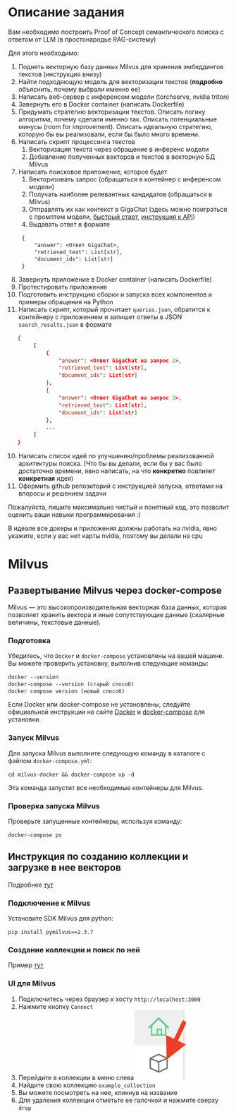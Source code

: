 # Описание задания
Вам необходимо построить Proof of Concept семантического поиска с ответом от LLM (в простонародье RAG-систему)

Для этого необходимо:
1. Поднять векторную базу данных Milvus для хранения эмбеддингов текстов (инструкция внизу)
2. Найти подходяющую модель для векторизации текстов (**подробно** объяснить, почему выбрали именно ее)
3. Написать веб-сервер с инференсом модели (torchserve, nvidia triton)
4. Завернуть его в Docker container (написать Dockerfile)
5. Придумать стратегию векторизации текстов. Описать логику алгоритма, почему сделали именно так. Описать потенциальные минусы (room for improvement). Описать идеальную стратегию, которую бы вы реализовали, если бы было много времени.
6. Написать скрипт процессинга текстов
   1. Векторизация текста через обращение в инференс модели
   2. Добавление полученных векторов и текстов в векторную БД Milvus
7. Написать поисковое приложение, которое будет
   1. Векторизовать запрос (обращаться в контейнер с инференсом модели)
   2. Получать наиболее релевантных кандидатов (обращаться в Milvus)
   3. Отправлять их как контекст в GigaChat (здесь можно поиграться с промптом модели, [быстрый старт](https://developers.sber.ru/docs/ru/gigachat/individuals-quickstart), [инструкция к API](https://developers.sber.ru/docs/ru/gigachat/api/reference/rest/gigachat-api))
   4. Выдавать ответ в формате 
   ```
    {
        "answer": <Ответ GigaChat>,
        "retrieved_text": List[str],
        "document_ids": List[str]
    }
   ```
8. Завернуть приложение в Docker container (написать Dockerfile)
9.  Протестировать приложение
   1. Подготовить инструкцию сборки и запуска всех компонентов и примеры обращения на Python
   2. Написать скрипт, который прочитает `queries.json`, обратится к контейнеру с приложением и запишет ответы в JSON `search_results.json` в формате
```json
   {
        [
            {
                "answer": <Ответ GigaChat на запрос 1>,
                "retrieved_text": List[str],
                "document_ids": List[str]
            },
            {
                "answer": <Ответ GigaChat на запрос 2>,
                "retrieved_text": List[str],
                "document_ids": List[str]
            },
            ...
        ]
   }
```
10. Написать список идей по улучшению/проблемы реализованной архитектуры поиска. (Что бы вы делали, если бы у вас было достаточно времени, явно написать, на что **конкретно** повлияет **конкретная** идея)
11. Оформить github репозиторий с инструкцией запуска, ответами на впоросы и решением задачи

Пожалуйста, пишите максимально чистый и понятный код, это позволит оценить ваши навыки программирования :)

В идеале все докеры и приложения должны работать на nvidia, явно укажите, если у вас нет карты nvidia, поэтому вы делали на cpu

# Milvus

## Развертывание Milvus через docker-compose

Milvus — это высокопроизводительная векторная база данных, которая позволяет хранить вектора и иные сопутствующие данные (скалярные величины, текстовые данные).

### Подготовка

Убедитесь, что `Docker` и `docker-compose` установлены на вашей машине. Вы можете проверить установку, выполнив следующие команды:

```shell
docker --version
docker-compose --version (старый способ)
docker compose version (новый способ)
```

Если Docker или docker-compose не установлены, следуйте официальной инструкции на сайте [Docker](https://docs.docker.com/get-docker/) и [docker-compose](https://docs.docker.com/compose/install/) для установки.

### Запуск Milvus

Для запуска Milvus выполните следующую команду в каталоге с файлом `docker-compose.yml`:

```shell
cd milvus-docker && docker-compose up -d
```

Эта команда запустит все необходимые контейнеры для Milvus.

### Проверка запуска Milvus

Проверьте запущенные контейнеры, используя команду:

```shell
docker-compose ps
```

## Инструкция по созданию коллекции и загрузке в нее векторов

Подробнее [тут](https://milvus.io/docs/manage-collections.md)

### Подключение к Milvus

Установите SDK Milvus для python:

```shell
pip install pymilvus==2.3.7
```

### Создание коллекции и поиск по ней

Пример [тут](https://milvus.io/docs/quickstart.md)

### UI для Milvus

1. Подключитесь через браузер к хосту `http://localhost:3000`
2. Нажмите кнопку `Connect`
3. Перейдите в коллекции в меню слева![Иконка раздела коллекции](images/milvus_collections_icon.png "Логотип GitHub")
4. Найдите свою коллекцию `example_collection`
5. Вы можете посмотреть на нее, кликнув на название
6. Для удаления коллекции отметьте ее галочкой и нажмите сверху `drop`